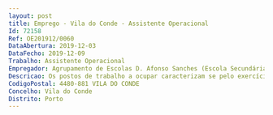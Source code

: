 ```yaml
--- 
layout: post
title: Emprego - Vila do Conde - Assistente Operacional
Id: 72158
Ref: OE201912/0060
DataAbertura: 2019-12-03
DataFecho: 2019-12-09
Trabalho: Assistente Operacional
Empregador: Agrupamento de Escolas D. Afonso Sanches (Escola Secundária D. Afonso Sanches - Sede)
Descricao: Os postos de trabalho a ocupar caracterizam se pelo exercício de funções correspondentes à categoria de assistente operacional.
CodigoPostal: 4480-881 VILA DO CONDE
Concelho: Vila do Conde
Distrito: Porto
--- 
```

